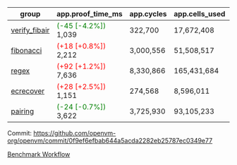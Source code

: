 | group | app.proof_time_ms | app.cycles | app.cells_used | leaf.proof_time_ms | leaf.cycles | leaf.cells_used |
| -- | -- | -- | -- | -- | -- | -- |
| [verify_fibair](https://github.com/openvm-org/openvm/blob/benchmark-results/benchmarks-pr/1902/verify_fibair-0f9ef6efbab644a5acda2282eb25787ec0349e77.md) |<span style='color: green'>(-45 [-4.2%])</span> 1,039 |  322,700 |  17,672,408 |- | - | - |
| [fibonacci](https://github.com/openvm-org/openvm/blob/benchmark-results/benchmarks-pr/1902/fibonacci-0f9ef6efbab644a5acda2282eb25787ec0349e77.md) |<span style='color: red'>(+18 [+0.8%])</span> 2,212 |  3,000,556 |  51,508,517 |- | - | - |
| [regex](https://github.com/openvm-org/openvm/blob/benchmark-results/benchmarks-pr/1902/regex-0f9ef6efbab644a5acda2282eb25787ec0349e77.md) |<span style='color: red'>(+92 [+1.2%])</span> 7,636 |  8,330,866 |  165,431,684 |- | - | - |
| [ecrecover](https://github.com/openvm-org/openvm/blob/benchmark-results/benchmarks-pr/1902/ecrecover-0f9ef6efbab644a5acda2282eb25787ec0349e77.md) |<span style='color: red'>(+28 [+2.5%])</span> 1,151 |  274,568 |  8,596,011 |- | - | - |
| [pairing](https://github.com/openvm-org/openvm/blob/benchmark-results/benchmarks-pr/1902/pairing-0f9ef6efbab644a5acda2282eb25787ec0349e77.md) |<span style='color: green'>(-24 [-0.7%])</span> 3,622 |  3,725,930 |  93,105,233 |- | - | - |


Commit: https://github.com/openvm-org/openvm/commit/0f9ef6efbab644a5acda2282eb25787ec0349e77

[Benchmark Workflow](https://github.com/openvm-org/openvm/actions/runs/16539619815)
